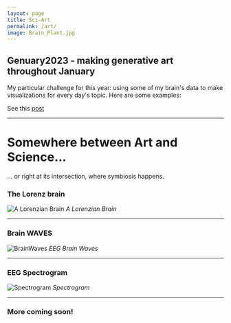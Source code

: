 ```yaml
---
layout: page
title: Sci-Art
permalink: /art/
image: Brain_Plant.jpg
---
```


## Genuary2023 - making generative art throughout January
My particular challenge for this year: using some of my brain's data to make visualizations
for every day's topic. Here are some examples:

See this [post]({{site.baseurl}}/2023/02/20/Genurary/)

***

# Somewhere between Art and Science...
... or right at its intersection, where symbiosis happens.  


### The Lorenz brain

![A Lorenzian Brain]({{site.baseurl}}/images/Lorenz_Brain.png)
*A Lorenzian Brain*

***


### Brain WAVES

![BrainWaves]({{site.baseurl}}/images/EEG_waves.gif)
*EEG Brain Waves*

***

### EEG Spectrogram

![Spectrogram]({{site.baseurl}}/images/EEG_1.gif)
*Spectrogram*

***


### More coming soon!
